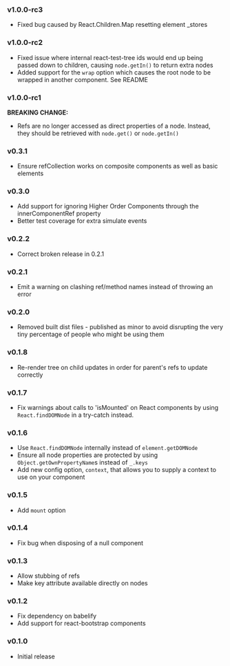 ### v1.0.0-rc3
* Fixed bug caused by React.Children.Map resetting element _stores

### v1.0.0-rc2
* Fixed issue where internal react-test-tree ids would end up being passed down to children, causing `node.getIn()` to return extra nodes
* Added support for the `wrap` option which causes the root node to be wrapped in another component. See README

### v1.0.0-rc1
__BREAKING CHANGE:__

* Refs are no longer accessed as direct properties of a node. Instead, they should be retrieved with `node.get()` or `node.getIn()`

### v0.3.1
* Ensure refCollection works on composite components as well as basic elements

### v0.3.0
* Add support for ignoring Higher Order Components through the innerComponentRef property
* Better test coverage for extra simulate events

### v0.2.2
* Correct broken release in 0.2.1

### v0.2.1
* Emit a warning on clashing ref/method names instead of throwing an error

### v0.2.0
* Removed built dist files - published as minor to avoid disrupting the very tiny percentage of people who might be using them

### v0.1.8
* Re-render tree on child updates in order for parent's refs to update correctly

### v0.1.7
* Fix warnings about calls to 'isMounted' on React components by using `React.findDOMNode` in a try-catch instead.

### v0.1.6
* Use `React.findDOMNode` internally instead of `element.getDOMNode`
* Ensure all node properties are protected by using `Object.getOwnPropertyName`s instead of `_.keys`
* Add new config option, `context`, that allows you to supply a context to use on your component

### v0.1.5
* Add `mount` option

### v0.1.4
* Fix bug when disposing of a null component

### v0.1.3
* Allow stubbing of refs
* Make key attribute available directly on nodes

### v0.1.2
* Fix dependency on babelify
* Add support for react-bootstrap components

### v0.1.0
* Initial release